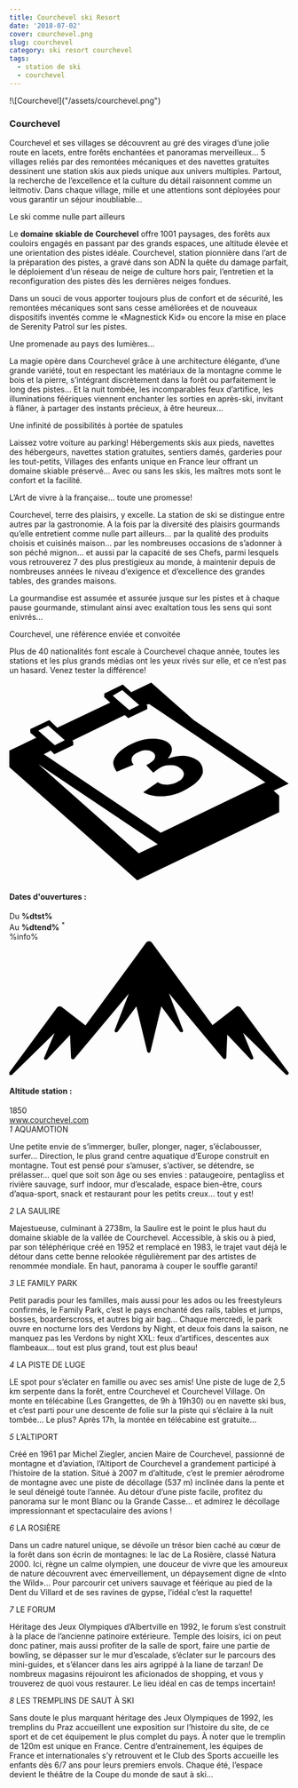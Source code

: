 ```yaml
---
title: Courchevel ski Resort
date: '2018-07-02'
cover: courchevel.png
slug: courchevel
category: ski resort courchevel
tags:
  - station de ski
  - courchevel
---
```

<div class="edito-wrapper station">
    <div class="banner-station">
<div class="banner-station-logo">
!\[Courchevel]("/assets/courchevel.png")
</div>
    </div>
<h3 class="main-title-1 h-margin-bottom-0">Courchevel</h1>
    <div class="rich-text">
<p>Courchevel et ses villages se découvrent au gré des virages d’une jolie route en lacets, entre forêts enchantées et panoramas merveilleux… 5 villages reliés par des remontées mécaniques et des navettes gratuites dessinent une station skis aux pieds unique aux univers multiples. Partout, la recherche de l’excellence et la culture du détail raisonnent comme un leitmotiv. Dans chaque village, mille et une attentions sont déployées pour vous garantir un séjour inoubliable…</p>

<p>Le ski comme nulle part ailleurs</p>

<p>Le <strong>domaine skiable de Courchevel</strong> offre<strong> </strong>1001 paysages, des forêts aux couloirs engagés en passant par des grands espaces, une altitude élevée et une orientation des pistes idéale. Courchevel, station pionnière dans l’art de la préparation des pistes, a gravé dans son ADN la quête du damage parfait, le déploiement d’un réseau de neige de culture hors pair, l’entretien et la reconfiguration des pistes dès les dernières neiges fondues.</p>

<p>Dans un souci de vous apporter toujours plus de confort et de sécurité, les remontées mécaniques sont sans cesse améliorées et de nouveaux dispositifs inventés comme le  «Magnestick Kid» ou encore la mise en place de Serenity Patrol sur les pistes.</p>
<p>Une promenade au pays des lumières…</p>

<p>La magie opère dans Courchevel grâce à une architecture élégante, d’une grande variété, tout en respectant les matériaux de la montagne comme le bois et la pierre, s’intégrant discrètement dans la forêt ou parfaitement le long des pistes… Et la nuit tombée, les incomparables feux d’artifice, les illuminations féériques viennent enchanter les sorties en après-ski, invitant à flâner, à partager des instants précieux, à être heureux…</p>

<p>Une infinité de possibilités à portée de spatules</p>

<p>Laissez votre voiture au parking! Hébergements skis aux pieds, navettes des hébergeurs, navettes station gratuites, sentiers damés, garderies pour les tout-petits, Villages des enfants unique en France leur offrant un domaine skiable préservé… Avec ou sans les skis, les maîtres mots sont le confort et la facilité.</p>

<p>L’Art de vivre à la française… toute une promesse!</p>

<p>Courchevel, terre des plaisirs, y excelle. La station de ski se distingue entre autres par la gastronomie. A la fois par la diversité des plaisirs gourmands qu’elle entretient comme nulle part ailleurs… par la qualité des produits choisis et cuisinés maison… par les nombreuses occasions de s’adonner à son péché mignon… et aussi par la capacité de ses Chefs, parmi lesquels vous retrouverez 7 des plus prestigieux au monde, à maintenir depuis de nombreuses années le niveau d’exigence et d’excellence des grandes tables, des grandes maisons.</p>

<p>La gourmandise est assumée et assurée jusque sur les pistes et à chaque pause gourmande, stimulant ainsi avec exaltation tous les sens qui sont enivrés…</p>

<p>Courchevel, une référence enviée et convoitée</p>

<p>Plus de 40 nationalités font escale à Courchevel chaque année, toutes les stations et les plus grands médias ont les yeux rivés sur elle, et ce n’est pas un hasard. Venez tester la différence!</p>
    </div>
<div class="grid center">
<div class="col-6">
    <i class="icon icon-date icon-55">
<svg xmlns="http://www.w3.org/2000/svg" viewBox="0 0 55.9 39.6"><path d="M37.6 15.5c-.7-.5-1.6-.8-2.6-.9-1.1 0-2.2.2-3.3.6 1.1-1.4 1.1-2.4.1-3.2-.7-.5-1.7-.8-3.1-.8-1.6 0-3.3.5-4.9 1.4-.9.5-1.7 1.1-2.2 1.7-.5.6-.8 1.2-.8 1.7s.2 1.1.7 1.8l3.4-1.4c-.4-.4-.5-.8-.4-1.3.1-.4.5-.8 1.1-1.1.6-.3 1.1-.5 1.7-.5.6 0 1 .1 1.4.4.4.3.6.7.4 1.2-.2.5-.8.9-1.7 1.4l1.4 1.5c.5-.4.9-.7 1.4-1 .6-.4 1.3-.5 2.1-.5s1.4.2 1.9.6c.6.4.8.9.7 1.4-.1.5-.5 1-1.2 1.3-.6.4-1.3.5-2 .6-.7 0-1.4-.1-2-.5l-2.9 2c1.1.6 2.5.9 4.1.8 1.6-.1 3.2-.6 4.7-1.5 1.6-.9 2.7-1.9 3.1-3.1.1-.9-.1-1.9-1.1-2.6z"></path><path d="M52.9 21.6l3-1.4-19-12.7L28.4 0l-4 1.9L22.7.4 19 2.2v.7L20.2 4 9.6 9 8 7.5 4.2 9.3v.7l1.2 1L0 13.6v3.3l25.6 22.6L54 25.9v-3.3l-1.1-1zM22.6 1.5l.9.8L26 4.5l-2 1-2.4-2.1-.9-.8 1.9-1.1zM7.8 8.6l.9.8 2.4 2.1-2 1-2.4-2.1-.9-.8 2-1zm18.1 25.5L5.8 16.3l23.9 16-3.8 1.8zM51.1 20L30.3 30 6.9 14.3l1.4-.7.7.7 3.8-1.8v-.7l-.2-.2 10.5-5.1.7.6 3.8-1.8v-.7l-.2-.2.6-.1 21.6 14.5 1.7 1.2h-.2z"></path></svg>    </i>
    <h4 class="main-title-3 center h-fz-16">Dates d'ouvertures :</h4>
   <div class="opening-dates">
                     Du <strong>%dtst%</strong> <br/>
                     Au <strong>%dtend%</strong> <sup className="blue">*</sup>
     </div>
     %info%
</div>
<div class="col-6">
    <i class="icon icon-mountain icon-55">
<svg xmlns="http://www.w3.org/2000/svg" viewBox="0 0 85.1 40.7"><path d="M23.2 25.6L41.7.4c.2-.3.5-.4.9-.4.3 0 .6.1.8.4l18.5 25.1L69 20c.2-.2.5-.3.8-.2.3 0 .5.2.7.4L85 39.8c.2.2.1.5-.1.7-.2.2-.5.2-.7 0l-13-12.7 3.1 7.5c.1.2 0 .5-.2.6-.2.1-.5.1-.7-.1l-7-7.4-.3 6.9c0 .2-.1.4-.4.5-.2.1-.4 0-.6-.2L48.6 15.8 52.9 27c.1.2 0 .5-.2.6-.2.1-.5.1-.7-.1l-5.7-7.7L43 33.5c-.1.2-.3.4-.5.4s-.4-.2-.5-.4l-3.3-13.7-5.7 7.7c-.2.2-.4.3-.7.1-.2-.1-.3-.4-.2-.6l4.3-11.1-16.6 19.8c-.1.2-.4.2-.6.2-.2-.1-.3-.2-.4-.5l-.3-6.9-7 7.4c-.2.2-.5.2-.7.1-.2-.1-.3-.4-.2-.6l3.2-7.5-13 12.7c-.2.2-.5.2-.7 0-.2-.2-.2-.5-.1-.7l14.5-19.7c.2-.2.4-.4.7-.4.3 0 .6 0 .8.2l7.2 5.6z"></path></svg>    </i>
    <h4 class="main-title-3 center h-fz-16">Altitude station :</h4>
    1850
</div>
    </div>
<a rel="nofollow" href="http://www.courchevel.com/" class="btn btn-blue" target="_blank">www.courchevel.com</a>
<div class="poi-anchor-title" id="marker_1">
<em>1</em> AQUAMOTION
    </div>
<div class="o-actu fullWidth">
<div class="grid-noGutter-equalHeight_sm-1">
    <div class="col">
<imgtest data="aquamotion.jpg" directory="post" alt="AQUAMOTION"></imgtest>
    </div>
    <div class="col">
<div class="pl2 rich-text">
    <p>Une petite envie de s’immerger, buller, plonger, nager, s’éclabousser, surfer… Direction, le plus grand centre aquatique d’Europe construit en montagne. Tout est pensé pour s’amuser, s’activer, se détendre, se prélasser… quel que soit son âge ou ses envies : pataugeoire, pentagliss et rivière sauvage, surf indoor, mur d’escalade, espace bien-être, cours d’aqua-sport, snack et restaurant pour les petits creux… tout y est!</p>
</div>
    </div>
</div>
    </div>
<div class="poi-anchor-title" id="marker_2">
<em>2</em> LA SAULIRE
    </div>
<div class="o-actu fullWidth">
<div class="grid-noGutter-equalHeight_sm-1">
    <div class="col">
<imgtest data="saulire.jpg" directory="post" alt="LA SAULIRE"></imgtest>
    </div>
    <div class="col">
<div class="pl2 rich-text">
    <p>Majestueuse, culminant à 2738m, la Saulire est le point le plus haut du domaine skiable de la vallée de Courchevel. Accessible, à skis ou à pied, par son téléphérique créé en 1952 et remplacé en 1983, le trajet vaut déjà le détour dans cette benne relookée régulièrement par des artistes de renommée mondiale. En haut, panorama à couper le souffle garanti!</p>
</div>
    </div>
</div>
    </div>
<div class="poi-anchor-title" id="marker_3">
<em>3</em> LE FAMILY PARK
    </div>
<div class="o-actu fullWidth">
<div class="grid-noGutter-equalHeight_sm-1">
    <div class="col">
<imgtest data="familypark.jpg" directory="post" alt="LE FAMILY PARK"></imgtest>
    </div>
    <div class="col">
<div class="pl2 rich-text">
    <p>Petit paradis pour les familles, mais aussi pour les ados ou les freestyleurs confirmés, le Family Park, c’est le pays enchanté des rails, tables et jumps, bosses, boarderscross, et autres big air bag… Chaque mercredi, le park ouvre en nocturne lors des Verdons by Night, et deux fois dans la saison, ne manquez pas les Verdons by night XXL: feux d’artifices, descentes aux flambeaux… tout est plus grand, tout est plus beau!</p>
</div>
    </div>
</div>
    </div>
<div class="poi-anchor-title" id="marker_4">
<em>4</em> LA PISTE DE LUGE
    </div>
<div class="o-actu fullWidth">
<div class="grid-noGutter-equalHeight_sm-1">
    <div class="col">
<imgtest data="luge-courchevel.jpg" directory="post" alt="LA PISTE DE LUGE"></imgtest>
    </div>
    <div class="col">
<div class="pl2 rich-text">
    <p>LE spot pour s’éclater en famille ou avec ses amis! Une piste de luge de 2,5 km serpente dans la forêt, entre Courchevel et Courchevel Village. On monte en télécabine (Les Grangettes, de 9h à 19h30) ou en navette ski bus, et c’est parti pour une descente de folie sur la piste qui s’éclaire à la nuit tombée… Le plus? Après 17h, la montée en télécabine est gratuite…</p>
</div>
    </div>
</div>
    </div>
<div class="poi-anchor-title" id="marker_5">
<em>5</em> L’ALTIPORT
    </div>
<div class="o-actu fullWidth">
<div class="grid-noGutter-equalHeight_sm-1">
    <div class="col">
<imgtest data="altiport.jpg" directory="post" alt="L’ALTIPORT"></imgtest>
    </div>
    <div class="col">
<div class="pl2 rich-text">
    <p>Créé en 1961 par Michel Ziegler, ancien Maire de Courchevel, passionné de montagne et d’aviation, l’Altiport de Courchevel a grandement participé à l’histoire de la station. Situé à 2007 m d’altitude, c’est le premier aérodrome de montagne avec une piste de décollage (537 m) inclinée dans la pente et le seul déneigé toute l’année. Au détour d’une piste facile, profitez du panorama sur le mont Blanc ou la Grande Casse… et admirez le décollage impressionnant et spectaculaire des avions !</p>
</div>
    </div>
</div>
    </div>
<div class="poi-anchor-title" id="marker_6">
<em>6</em> LA ROSIÈRE
    </div>
<div class="o-actu fullWidth">
<div class="grid-noGutter-equalHeight_sm-1">
    <div class="col">
<imgtest data="larosiere.jpg" directory="post" alt="LA ROSIÈRE"></imgtest>
    </div>
    <div class="col">
<div class="pl2 rich-text">
    <p>Dans un cadre naturel unique, se dévoile un trésor bien caché au cœur de la forêt dans son écrin de montagnes: le lac de La Rosière, classé Natura 2000. Ici, règne un calme olympien, une douceur de vivre que les amoureux de nature découvrent avec émerveillement, un dépaysement digne de «Into the Wild»... Pour parcourir cet univers sauvage et féérique au pied de la Dent du Villard et de ses ravines de gypse, l’idéal c’est la raquette!</p>
</div>
    </div>
</div>
    </div>
<div class="poi-anchor-title" id="marker_7">
<em>7</em> LE FORUM
    </div>
<div class="o-actu fullWidth">
<div class="grid-noGutter-equalHeight_sm-1">
    <div class="col">
<imgtest data="leforum.jpg" directory="post" alt="LE FORUM"></imgtest>
    </div>
    <div class="col">
<div class="pl2 rich-text">
    <p>Héritage des Jeux Olympiques d’Albertville en 1992, le forum s’est construit à la place de l’ancienne patinoire extérieure. Temple des loisirs, ici on peut donc patiner, mais aussi profiter de la salle de sport, faire une partie de bowling, se dépasser sur le mur d’escalade, s’éclater sur le parcours des mini-guides, et s’élancer dans les airs agrippé à la liane de tarzan! De nombreux magasins réjouiront les aficionados de shopping, et vous y trouverez de quoi vous restaurer. Le lieu idéal en cas de temps incertain!</p>
</div>
    </div>
</div>
    </div>
<div class="poi-anchor-title" id="marker_8">
<em>8</em> LES TREMPLINS DE SAUT À SKI
    </div>
<div class="o-actu fullWidth">
<div class="grid-noGutter-equalHeight_sm-1">
    <div class="col">
<imgtest data="courchevel.jpg" directory="post" alt="LES TREMPLINS DE SAUT À SKI"></imgtest>
    </div>
    <div class="col">
<div class="pl2 rich-text">
    <p>Sans doute le plus marquant héritage des Jeux Olympiques de 1992, les tremplins du Praz accueillent une exposition sur l’histoire du site, de ce sport et de cet équipement le plus complet du pays. À noter que le tremplin de 120m est unique en France. Centre d’entrainement, les équipes de France et internationales s’y retrouvent et le Club des Sports accueille les enfants dès 6/7 ans pour leurs premiers envols. Chaque été, l’espace devient le théâtre de la Coupe du monde de saut à ski…</p>
</div>
    </div>
</div>
    </div>
</div>
